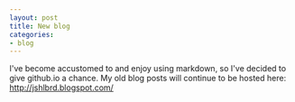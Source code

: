 ```yaml
---
layout: post
title: New blog
categories:
- blog
---
```


I've become accustomed to and enjoy using markdown, so I've decided to give github.io a chance. My old blog posts will continue to be hosted here: <http://jshlbrd.blogspot.com/>
